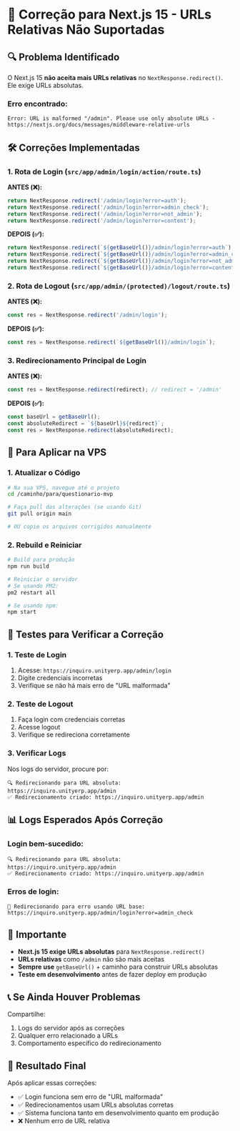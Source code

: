 # 🚨 Correção para Next.js 15 - URLs Relativas Não Suportadas

## 🔍 **Problema Identificado**

O Next.js 15 **não aceita mais URLs relativas** no `NextResponse.redirect()`. Ele exige URLs absolutas.

### **Erro encontrado:**
```
Error: URL is malformed "/admin". Please use only absolute URLs - https://nextjs.org/docs/messages/middleware-relative-urls
```

## 🛠️ **Correções Implementadas**

### **1. Rota de Login** (`src/app/admin/login/action/route.ts`)
**ANTES (❌):**
```typescript
return NextResponse.redirect('/admin/login?error=auth');
return NextResponse.redirect('/admin/login?error=admin_check');
return NextResponse.redirect('/admin/login?error=not_admin');
return NextResponse.redirect('/admin/login?error=content');
```

**DEPOIS (✅):**
```typescript
return NextResponse.redirect(`${getBaseUrl()}/admin/login?error=auth`);
return NextResponse.redirect(`${getBaseUrl()}/admin/login?error=admin_check`);
return NextResponse.redirect(`${getBaseUrl()}/admin/login?error=not_admin`);
return NextResponse.redirect(`${getBaseUrl()}/admin/login?error=content`);
```

### **2. Rota de Logout** (`src/app/admin/(protected)/logout/route.ts`)
**ANTES (❌):**
```typescript
const res = NextResponse.redirect('/admin/login');
```

**DEPOIS (✅):**
```typescript
const res = NextResponse.redirect(`${getBaseUrl()}/admin/login`);
```

### **3. Redirecionamento Principal de Login**
**ANTES (❌):**
```typescript
const res = NextResponse.redirect(redirect); // redirect = '/admin'
```

**DEPOIS (✅):**
```typescript
const baseUrl = getBaseUrl();
const absoluteRedirect = `${baseUrl}${redirect}`;
const res = NextResponse.redirect(absoluteRedirect);
```

## 🚀 **Para Aplicar na VPS**

### **1. Atualizar o Código**
```bash
# Na sua VPS, navegue até o projeto
cd /caminho/para/questionario-mvp

# Faça pull das alterações (se usando Git)
git pull origin main

# OU copie os arquivos corrigidos manualmente
```

### **2. Rebuild e Reiniciar**
```bash
# Build para produção
npm run build

# Reiniciar o servidor
# Se usando PM2:
pm2 restart all

# Se usando npm:
npm start
```

## 🧪 **Testes para Verificar a Correção**

### **1. Teste de Login**
1. Acesse: `https://inquiro.unityerp.app/admin/login`
2. Digite credenciais incorretas
3. Verifique se não há mais erro de "URL malformada"

### **2. Teste de Logout**
1. Faça login com credenciais corretas
2. Acesse logout
3. Verifique se redireciona corretamente

### **3. Verificar Logs**
Nos logs do servidor, procure por:
```
🔍 Redirecionando para URL absoluta: https://inquiro.unityerp.app/admin
✅ Redirecionamento criado: https://inquiro.unityerp.app/admin
```

## 📊 **Logs Esperados Após Correção**

### **Login bem-sucedido:**
```
🔍 Redirecionando para URL absoluta: https://inquiro.unityerp.app/admin
✅ Redirecionamento criado: https://inquiro.unityerp.app/admin
```

### **Erros de login:**
```
🔄 Redirecionando para erro usando URL base: https://inquiro.unityerp.app/admin/login?error=admin_check
```

## 🚨 **Importante**

- **Next.js 15 exige URLs absolutas** para `NextResponse.redirect()`
- **URLs relativas** como `/admin` não são mais aceitas
- **Sempre use** `getBaseUrl()` + caminho para construir URLs absolutas
- **Teste em desenvolvimento** antes de fazer deploy em produção

## 📞 **Se Ainda Houver Problemas**

Compartilhe:
1. Logs do servidor após as correções
2. Qualquer erro relacionado a URLs
3. Comportamento específico do redirecionamento

## 🎯 **Resultado Final**

Após aplicar essas correções:
- ✅ Login funciona sem erro de "URL malformada"
- ✅ Redirecionamentos usam URLs absolutas corretas
- ✅ Sistema funciona tanto em desenvolvimento quanto em produção
- ❌ Nenhum erro de URL relativa
